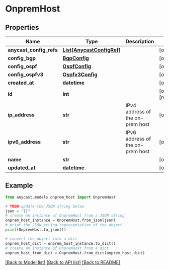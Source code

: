 # OnpremHost


## Properties

Name | Type | Description | Notes
------------ | ------------- | ------------- | -------------
**anycast_config_refs** | [**List[AnycastConfigRef]**](AnycastConfigRef.md) |  | [optional] 
**config_bgp** | [**BgpConfig**](BgpConfig.md) |  | [optional] 
**config_ospf** | [**OspfConfig**](OspfConfig.md) |  | [optional] 
**config_ospfv3** | [**Ospfv3Config**](Ospfv3Config.md) |  | [optional] 
**created_at** | **datetime** |  | [optional] 
**id** | **int** |  | [optional] [readonly] 
**ip_address** | **str** | IPv4 address of the on-prem host | [optional] 
**ipv6_address** | **str** | IPv6 address of the on-prem host | [optional] 
**name** | **str** |  | [optional] 
**updated_at** | **datetime** |  | [optional] 

## Example

```python
from anycast.models.onprem_host import OnpremHost

# TODO update the JSON string below
json = "{}"
# create an instance of OnpremHost from a JSON string
onprem_host_instance = OnpremHost.from_json(json)
# print the JSON string representation of the object
print(OnpremHost.to_json())

# convert the object into a dict
onprem_host_dict = onprem_host_instance.to_dict()
# create an instance of OnpremHost from a dict
onprem_host_from_dict = OnpremHost.from_dict(onprem_host_dict)
```
[[Back to Model list]](../README.md#documentation-for-models) [[Back to API list]](../README.md#documentation-for-api-endpoints) [[Back to README]](../README.md)


